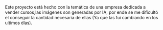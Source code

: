 Este proyecto está hecho con la temática de una empresa dedicada a vender cursos,las imágenes son generadas por IA, por ende se me dificultó el conseguir la cantidad necesaria de ellas (Ya que las fui cambiando en los ultimos días).